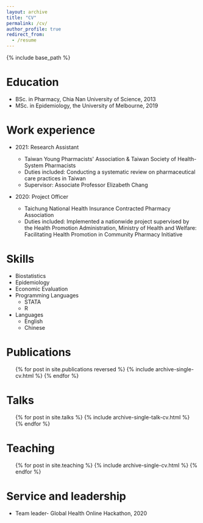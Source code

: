 ```yaml
---
layout: archive
title: "CV"
permalink: /cv/
author_profile: true
redirect_from:
  - /resume
---
```


{% include base_path %}

Education
======
* BSc. in Pharmacy, Chia Nan University of Science, 2013
* MSc. in Epidemiology, the University of Melbourne, 2019

Work experience
======
* 2021: Research Assistant
  * Taiwan Young Pharmacists' Association & Taiwan Society of Health-System Pharmacists
  * Duties included: Conducting a systematic review on pharmaceutical care practices in Taiwan
  * Supervisor: Associate Professor Elizabeth Chang

* 2020: Project Officer
  * Taichung National Health Insurance Contracted Pharmacy Association
  * Duties included: Implemented a nationwide project supervised by the Health Promotion Administration, Ministry of Health and Welfare: Facilitating Health  Promotion in Community Pharmacy Initiative
  
Skills
======
* Biostatistics
* Epidemiology
* Economic Evaluation
* Programming Languages
  * STATA
  * R
* Languages
  * English
  * Chinese

Publications
======
  <ul>{% for post in site.publications reversed %}
    {% include archive-single-cv.html %}
  {% endfor %}</ul>
  
Talks
======
  <ul>{% for post in site.talks %}
    {% include archive-single-talk-cv.html %}
  {% endfor %}</ul>
  
Teaching
======
  <ul>{% for post in site.teaching %}
    {% include archive-single-cv.html %}
  {% endfor %}</ul>
  
Service and leadership
======
* Team leader- Global Health Online Hackathon, 2020
